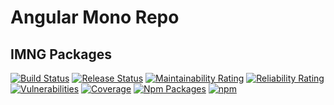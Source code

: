 # Angular Mono Repo

## IMNG Packages

[![Build Status](<https://ikemtz.visualstudio.com/Devops/_apis/build/status/IMNG%20Libs/IMNG%20Libs%20(master)?branchName=master>)](https://ikemtz.visualstudio.com/Devops/_build/latest?definitionId=27&branchName=master)
[![Release Status](https://ikemtz.vsrm.visualstudio.com/_apis/public/Release/badge/9abb8a0b-71e1-4090-b59c-46edc077875f/5/5)](https://ikemtz.visualstudio.com/Devops/_release?view=all&_a=releases&definitionId=5) [![Maintainability Rating](https://sonarcloud.io/api/project_badges/measure?project=IMNG-Libs&metric=sqale_rating)](https://sonarcloud.io/dashboard?id=IMNG-Libs) [![Reliability Rating](https://sonarcloud.io/api/project_badges/measure?project=IMNG-Libs&metric=reliability_rating)](https://sonarcloud.io/dashboard?id=IMNG-Libs) [![Vulnerabilities](https://sonarcloud.io/api/project_badges/measure?project=IMNG-Libs&metric=vulnerabilities)](https://sonarcloud.io/dashboard?id=IMNG-Libs) [![Coverage](https://sonarcloud.io/api/project_badges/measure?project=IMNG-Libs&metric=coverage)](https://sonarcloud.io/dashboard?id=IMNG-Libs) [![Npm Packages](https://img.shields.io/npm/v/imng-kendo-grid.svg)](npmjs.com/~ikemtz)
[![npm](https://img.shields.io/npm/dt/imng-kendo-grid)](npmjs.com/~ikemtz)
